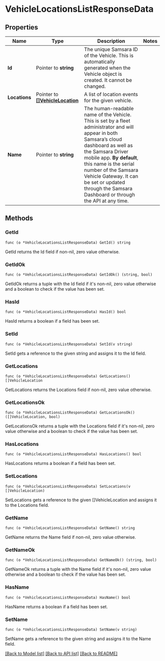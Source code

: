 # VehicleLocationsListResponseData

## Properties

Name | Type | Description | Notes
------------ | ------------- | ------------- | -------------
**Id** | Pointer to **string** | The unique Samsara ID of the Vehicle. This is automatically generated when the Vehicle object is created. It cannot be changed. | 
**Locations** | Pointer to [**[]VehicleLocation**](VehicleLocation.md) | A list of location events for the given vehicle. | 
**Name** | Pointer to **string** | The human-readable name of the Vehicle. This is set by a fleet administrator and will appear in both Samsara’s cloud dashboard as well as the Samsara Driver mobile app. **By default**, this name is the serial number of the Samsara Vehicle Gateway. It can be set or updated through the Samsara Dashboard or through the API at any time. | 

## Methods

### GetId

`func (o *VehicleLocationsListResponseData) GetId() string`

GetId returns the Id field if non-nil, zero value otherwise.

### GetIdOk

`func (o *VehicleLocationsListResponseData) GetIdOk() (string, bool)`

GetIdOk returns a tuple with the Id field if it's non-nil, zero value otherwise
and a boolean to check if the value has been set.

### HasId

`func (o *VehicleLocationsListResponseData) HasId() bool`

HasId returns a boolean if a field has been set.

### SetId

`func (o *VehicleLocationsListResponseData) SetId(v string)`

SetId gets a reference to the given string and assigns it to the Id field.

### GetLocations

`func (o *VehicleLocationsListResponseData) GetLocations() []VehicleLocation`

GetLocations returns the Locations field if non-nil, zero value otherwise.

### GetLocationsOk

`func (o *VehicleLocationsListResponseData) GetLocationsOk() ([]VehicleLocation, bool)`

GetLocationsOk returns a tuple with the Locations field if it's non-nil, zero value otherwise
and a boolean to check if the value has been set.

### HasLocations

`func (o *VehicleLocationsListResponseData) HasLocations() bool`

HasLocations returns a boolean if a field has been set.

### SetLocations

`func (o *VehicleLocationsListResponseData) SetLocations(v []VehicleLocation)`

SetLocations gets a reference to the given []VehicleLocation and assigns it to the Locations field.

### GetName

`func (o *VehicleLocationsListResponseData) GetName() string`

GetName returns the Name field if non-nil, zero value otherwise.

### GetNameOk

`func (o *VehicleLocationsListResponseData) GetNameOk() (string, bool)`

GetNameOk returns a tuple with the Name field if it's non-nil, zero value otherwise
and a boolean to check if the value has been set.

### HasName

`func (o *VehicleLocationsListResponseData) HasName() bool`

HasName returns a boolean if a field has been set.

### SetName

`func (o *VehicleLocationsListResponseData) SetName(v string)`

SetName gets a reference to the given string and assigns it to the Name field.


[[Back to Model list]](../README.md#documentation-for-models) [[Back to API list]](../README.md#documentation-for-api-endpoints) [[Back to README]](../README.md)


